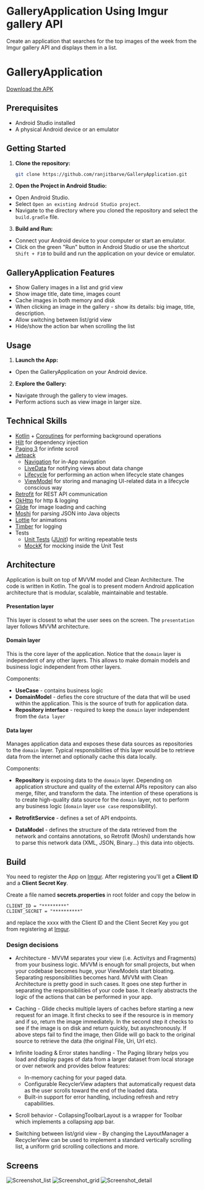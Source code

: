 # GalleryApplication Using Imgur gallery API
Create an application that searches for the top images of the week from
the Imgur gallery API and displays them in a list.

# GalleryApplication
[Download the APK](https://drive.google.com/file/d/1oUYCaofrlsM1eJiEWn-EBtMqBY3VHtsu/view?usp=sharing)

## Prerequisites
- Android Studio installed
- A physical Android device or an emulator

## Getting Started

1. **Clone the repository:**

    ```bash
    git clone https://github.com/ranjitbarve/GalleryApplication.git
    ```

2. **Open the Project in Android Studio:**

  - Open Android Studio.
  - Select `Open an existing Android Studio project`.
  - Navigate to the directory where you cloned the repository and select the `build.gradle` file.

3. **Build and Run:**

  - Connect your Android device to your computer or start an emulator.
  - Click on the green "Run" button in Android Studio or use the shortcut `Shift + F10` to build and run the application on your device or emulator.

## GalleryApplication Features
* Show Gallery images in a list and grid view
* Show image title, date time, images count
* Cache images in both memory and disk
* When clicking an image in the gallery - show its details: big image, title, description.
* Allow switching between list/grid view
* Hide/show the action bar when scrolling the list

## Usage

1. **Launch the App:**

  - Open the GalleryApplication on your Android device.

2. **Explore the Gallery:**

  - Navigate through the gallery to view images.
  - Perform actions such as view image in larger size.

## Technical Skills
* [Kotlin](https://kotlinlang.org/) + [Coroutines](https://developer.android.com/kotlin/coroutines) for performing background operations
* [Hilt](https://dagger.dev/hilt/) for dependency injection
* [Paging 3](https://developer.android.com/topic/libraries/architecture/paging/v3-overview) for infinte scroll
* [Jetpack](https://developer.android.com/jetpack)
    * [Navigation](https://developer.android.com/topic/libraries/architecture/navigation/) for in-App navigation
    * [LiveData](https://developer.android.com/topic/libraries/architecture/livedata) for notifying views about data change
    * [Lifecycle](https://developer.android.com/topic/libraries/architecture/lifecycle) for performing an action when lifecycle state changes
    * [ViewModel](https://developer.android.com/topic/libraries/architecture/viewmodel) for storing and managing UI-related data in a lifecycle conscious way
* [Retrofit](https://square.github.io/retrofit/) for REST API communication
* [OkHttp](https://square.github.io/okhttp/) for http & logging
* [Glide](https://bumptech.github.io/glide/) for image loading and caching
* [Moshi](https://github.com/square/moshi) for parsing JSON into Java objects
* [Lottie](https://airbnb.design/lottie/) for animations
* [Timber](https://github.com/JakeWharton/timber) for logging
* Tests
    * [Unit Tests](https://en.wikipedia.org/wiki/Unit_testing) ([JUnit](https://junit.org/junit4/)) for writing repeatable tests
    * [MockK](https://mockk.io/) for mocking inside the Unit Test

## Architecture
Application is built on top of MVVM model and Clean Architecture. The code is written in Kotlin.
The goal is to present modern Android application architecture that is modular, scalable, maintainable and testable.

#### Presentation layer
This layer is closest to what the user sees on the screen. The `presentation` layer follows MVVM architecture.

#### Domain layer
This is the core layer of the application. Notice that the `domain` layer is independent of any other layers.
This allows to make domain models and business logic independent from other layers.

Components:
- **UseCase** - contains business logic
- **DomainModel** - defies the core structure of the data that will be used within the application. This is the source of truth for application data.
- **Repository interface** - required to keep the `domain` layer independent from the `data layer`

#### Data layer
Manages application data and exposes these data sources as repositories to the `domain` layer.
Typical responsibilities of this layer would be to retrieve data from the internet and optionally cache this data locally.

Components:
- **Repository** is exposing data to the `domain` layer. Depending on application structure and quality of the external APIs repository can also merge, filter, and transform the data. The intention of
  these operations is to create high-quality data source for the `domain` layer, not to perform any business logic (`domain` layer `use case` responsibility).

- **RetrofitService** - defines a set of API endpoints.
- **DataModel** - defines the structure of the data retrieved from the network and contains annotations, so Retrofit (Moshi) understands how to parse this network data (XML, JSON, Binary...) this data into objects.


## Build
You need to register the App on [Imgur](https://api.imgur.com/oauth2/addclient). After registering
you'll get a **Client ID** and a **Client Secret Key**.

Create a file named **secrets.properties** in root folder and copy the below in
```
CLIENT_ID = "*********"
CLIENT_SECRET = "**********"
```
and replace the xxxx with the Client ID and the Client Secret Key you got from registering at [Imgur](https://api.imgur.com/oauth2/addclient).

### Design decisions
* Architecture - MVVM separates your view (i.e. Activitys and Fragments) from your business logic.
  MVVM is enough for small projects, but when your codebase becomes huge, your ViewModels start bloating.
  Separating responsibilities becomes hard. MVVM with Clean Architecture is pretty good in such cases.
  It goes one step further in separating the responsibilities of your code base. It clearly abstracts
  the logic of the actions that can be performed in your app.

* Caching - Glide checks multiple layers of caches before starting a new request for an image.
  It first checks to see if the resource is in memory and if so, return the image immediately. In the second step it checks to see if the image is on disk and return quickly, but asynchronously.
  If above steps fail to find the image, then Glide will go back to the original source to retrieve the data (the original File, Uri, Url etc).

* Infinite loading & Error states handling - The Paging library helps you load and display pages of data from a larger dataset from local storage or over network and provides below features:
    * In-memory caching for your paged data.
    * Configurable RecyclerView adapters that automatically request data as the user scrolls toward the end of the loaded data.
    * Built-in support for error handling, including refresh and retry capabilities.

* Scroll behavior - CollapsingToolbarLayout is a wrapper for Toolbar which implements a collapsing app bar.

* Switching between list/grid view - By changing the LayoutManager a RecyclerView can be used to implement a standard vertically scrolling list, a uniform grid scrolling collections and more.

## Screens
![Screenshot_list](Screenshot_list.jpg)
![Screenshot_grid](Screenshot_grid.jpg)
![Screenshot_detail](Screenshot_detail.jpg)